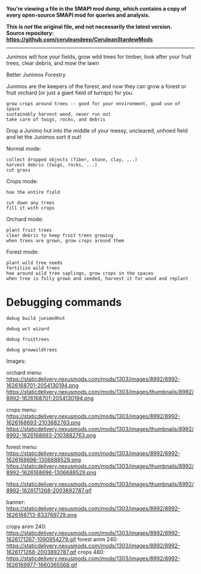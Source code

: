 **You're viewing a file in the SMAPI mod dump, which contains a copy of every open-source SMAPI mod
for queries and analysis.**

**This is _not_ the original file, and not necessarily the latest version.**  
**Source repository: https://github.com/ceruleandeep/CeruleanStardewMods**

----

Junimos will hoe your fields, grow wild trees for timber, look after your fruit trees, clear debris, and mow the lawn


Better Junimos Forestry

Junimos are the keepers of the forest, and now they can grow a forest or fruit orchard (or just a giant field of turnips) for you.

    grow crops around trees -- good for your environment, good use of space
    sustainably harvest wood, never run out
    take care of twigs, rocks, and debris


Drop a Junimo hut into the middle of your messy, uncleared, unhoed field and let the Junimos sort it out!

Normal mode:

    collect dropped objects (fiber, stone, clay, ...)
    harvest debris (twigs, rocks, ...)
    cut grass


Crops mode:

    hoe the entire field

    cut down any trees
    fill it with crops


Orchard mode:

    plant fruit trees
    clear debris to keep fruit trees growing
    when trees are grown, grow crops around them


Forest mode:

    plant wild tree seeds
    fertilize wild trees
    hoe around wild tree saplings, grow crops in the spaces
    when tree is fully grown and seeded, harvest it for wood and replant

# Debugging commands

`debug build junimo9hut`

`debug wct wizard`

`debug fruittrees`

`debug growwildtrees`

Images:

orchard menu:
https://staticdelivery.nexusmods.com/mods/1303/images/8992/8992-1626168701-2054130194.png
https://staticdelivery.nexusmods.com/mods/1303/images/thumbnails/8992/8992-1626168701-2054130194.png

crops menu:
https://staticdelivery.nexusmods.com/mods/1303/images/8992/8992-1626168693-2103882763.png
https://staticdelivery.nexusmods.com/mods/1303/images/thumbnails/8992/8992-1626168693-2103882763.png

forest menu:
https://staticdelivery.nexusmods.com/mods/1303/images/8992/8992-1626168696-1306688529.png
https://staticdelivery.nexusmods.com/mods/1303/images/thumbnails/8992/8992-1626168696-1306688529.png

https://staticdelivery.nexusmods.com/mods/1303/images/thumbnails/8992/8992-1626171268-2003892787.gif

banner:
https://staticdelivery.nexusmods.com/mods/1303/images/8992/8992-1626168713-833769729.png

crops anim 240:
https://staticdelivery.nexusmods.com/mods/1303/images/8992/8992-1626171267-1090954279.gif
forest anim 240:
https://staticdelivery.nexusmods.com/mods/1303/images/8992/8992-1626171268-2003892787.gif
crops 480:
https://staticdelivery.nexusmods.com/mods/1303/images/8992/8992-1626169977-1660365568.gif
